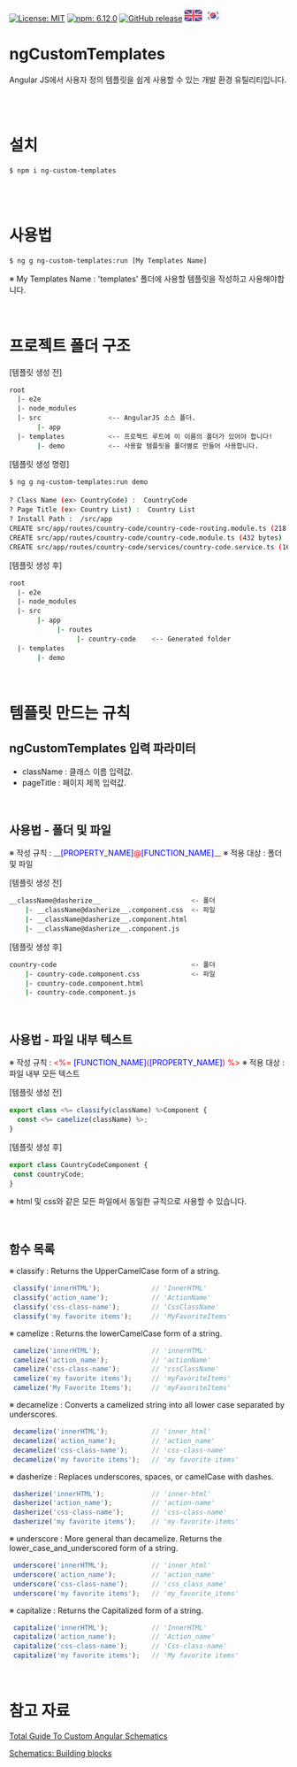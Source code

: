 [![License: MIT](https://img.shields.io/badge/License-MIT-yellow.svg)](https://opensource.org/licenses/MIT)
[![npm: 6.12.0](https://img.shields.io/badge/npm-6.12.0-blue.svg)](https://www.npmjs.com/~shockutility)
[![GitHub release](https://img.shields.io/github/release/ShockUtility/ngCustomTemplates.svg)](https://github.com/ShockUtility/ngCustomTemplates)
[![English](https://github.com/ShockUtility/ngCustomTemplates/blob/master/res/en.png?raw=true)](https://github.com/ShockUtility/ngCustomTemplates)
[![Korea](https://github.com/ShockUtility/ngCustomTemplates/blob/master/res/kr.png?raw=true)](https://github.com/ShockUtility/ngCustomTemplates/blob/master/README_kr.md)


# ngCustomTemplates

Angular JS에서 사용자 정의 템플릿을 쉽게 사용할 수 있는 개발 환경 유틸리티입니다.

<br><br>

# 설치

```bash
$ npm i ng-custom-templates
```

<br><br>

# 사용법

```bash
$ ng g ng-custom-templates:run [My Templates Name]
```

※ My Templates Name : 'templates' 폴더에 사용할 템플릿을 작성하고 사용해야합니다.

<br>

# 프로젝트 폴더 구조

[템플릿 생성 전]
```bash
root
  |- e2e
  |- node_modules
  |- src                 <-- AngularJS 소스 폴더.
       |- app
  |- templates           <-- 프로젝트 루트에 이 이름의 폴더가 있어야 합니다!
       |- demo           <-- 사용할 템플릿을 폴더별로 만들어 사용합니다.
```

[템플릿 생성 명령]
```bash
$ ng g ng-custom-templates:run demo

? Class Name (ex> CountryCode) :  CountryCode
? Page Title (ex> Country List) :  Country List
? Install Path :  /src/app
CREATE src/app/routes/country-code/country-code-routing.module.ts (218 bytes)
CREATE src/app/routes/country-code/country-code.module.ts (432 bytes)
CREATE src/app/routes/country-code/services/country-code.service.ts (161 bytes)
```

[템플릿 생성 후]
```bash
root
  |- e2e
  |- node_modules
  |- src
       |- app
            |- routes
                 |- country-code	<-- Generated folder
  |- templates
       |- demo
```

<br>

# 템플릿 만드는 규칙

## ngCustomTemplates 입력 파라미터

* className : 클래스 이름 입력값.
* pageTitle : 페이지 제목 입력값.

<br>

## 사용법 - 폴더 및 파일

※ 작성 규칙 : <span style="color:red">&#95;&#95;<span style="color:blue">&#91;PROPERTY_NAME&#93;</span>@<span style="color:blue">&#91;FUNCTION_NAME&#93;</span>&#95;&#95;</span>
※ 적용 대상 : 폴더 및 파일

[템플릿 생성 전]
```bash
__className@dasherize__                       <- 폴더
    |- __className@dasherize__.component.css  <- 파일
    |- __className@dasherize__.component.html
    |- __className@dasherize__.component.js
```
[템플릿 생성 후]
```bash
country-code                                  <- 폴더
    |- country-code.component.css             <- 파일
    |- country-code.component.html
    |- country-code.component.js
```

<br>

## 사용법 - 파일 내부 텍스트

※ 작성 규칙 : <span style="color:red"><%= <span style="color:blue">&#91;FUNCTION_NAME&#93;</span>(<span style="color:blue">&#91;PROPERTY_NAME&#93;</span>) %></span>
※ 적용 대상 : 파일 내부 모든 텍스트

[템플릿 생성 전]
```javascript
export class <%= classify(className) %>Component {
  const <%= camelize(className) %>;
}
```
[템플릿 생성 후]
 ```javascript
export class CountryCodeComponent {
  const countryCode;
}
```

※ html 및 css와 같은 모든 파일에서 동일한 규칙으로 사용할 수 있습니다.

<br>

## 함수 목록

※ classify : Returns the UpperCamelCase form of a string.
```javascript
 classify('innerHTML');             // 'InnerHTML'
 classify('action_name');           // 'ActionName'
 classify('css-class-name');        // 'CssClassName'
 classify('my favorite items');     // 'MyFavoriteItems'
```

※ camelize : Returns the lowerCamelCase form of a string.
```javascript
 camelize('innerHTML');             // 'innerHTML'
 camelize('action_name');           // 'actionName'
 camelize('css-class-name');        // 'cssClassName'
 camelize('my favorite items');     // 'myFavoriteItems'
 camelize('My Favorite Items');     // 'myFavoriteItems'
```

※ decamelize : Converts a camelized string into all lower case separated by underscores.
```javascript
 decamelize('innerHTML');           // 'inner_html'
 decamelize('action_name');         // 'action_name'
 decamelize('css-class-name');      // 'css-class-name'
 decamelize('my favorite items');   // 'my favorite items'
```

※ dasherize : Replaces underscores, spaces, or camelCase with dashes.
```javascript
 dasherize('innerHTML');            // 'inner-html'
 dasherize('action_name');          // 'action-name'
 dasherize('css-class-name');       // 'css-class-name'
 dasherize('my favorite items');    // 'my-favorite-items'
```

※ underscore : More general than decamelize. Returns the lower\_case\_and\_underscored form of a string.
```javascript
 underscore('innerHTML');           // 'inner_html'
 underscore('action_name');         // 'action_name'
 underscore('css-class-name');      // 'css_class_name'
 underscore('my favorite items');   // 'my_favorite_items'
```

※ capitalize : Returns the Capitalized form of a string.
```javascript
 capitalize('innerHTML');           // 'InnerHTML'
 capitalize('action_name');         // 'Action_name'
 capitalize('css-class-name');      // 'Css-class-name'
 capitalize('my favorite items');   // 'My favorite items'
```

<br>

# 참고 자료

[Total Guide To Custom Angular Schematics](https://medium.com/@tomastrajan/total-guide-to-custom-angular-schematics-5c50cf90cdb4)

[Schematics: Building blocks](https://dev.to/thisdotmedia/schematics-building-blocks-2mg3)


